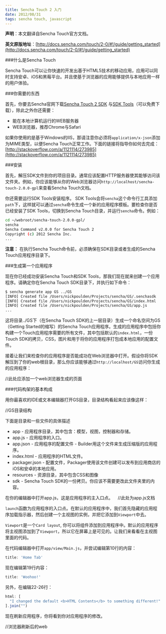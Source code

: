 ```yaml
---
title: Sencha Touch 2 入门
date: 2012/08/31
tags: sencha touch, javascript
---
```


**声明**：本文翻译自Sencha Touch官方文档。

**英文原版地址**：[http://docs.sencha.com/touch/2-0/#!/guide/getting_started](http://docs.sencha.com/touch/2-0/#!/guide/getting_started)

###什么是Sencha Touch

Sencha
Touch可以让你快速的开发出基于HTML5技术的移动应用，应用可以同时支持安卓、iOS和黑莓平台。并且使基于浏览器的应用能够提供与本地应用一样的用户体验。

###你需要的东西
	
首先，你要去Sencha官网下载[Sencha Touch 2 SDK](http://www.sencha.com/products/touch/download/) 与[SDK Tools](http://www.sencha.com/products/sdk-tools/download)（可以免费下载），除此之外你还需要：
	
* 能在本地计算机运行的WEB服务器
* WEB浏览器，推荐Chrome与Safari

如果你使用的是基于Windows的IIS，那请注意你必须将`application/x-json`添加为MIME类型，以便Sencha Touch正常工作。下面的链接将指导你如何去完成：[http://stackoverflow.com/a/1121114/273985](http://stackoverflow.com/a/1121114/273985)

###安装

首先，解压SDK文件到你的项目目录。通常应该配置HTTP服务器使其能够访问该文件夹。例如，你应该能够从你的Web浏览器访问`http://localhost/sencha-touch-2.0.0-gpl`来查看Sencha Touch文档。

你还需要运行SDK Tools安装程序。 SDK Tools会将`sencha`这个命令行工具添加`path`下，这样就可以通过`sencha`命令生成一个新的应用程序模板。要检查你是否已经安装了SDK Tools，切换到Sencha Touch目录，并运行`sencha`命令。例如：

```bash
cd ~/webroot/sencha-touch-2.0.0-gpl/
sencha
Sencha Command v2.0.0 for Sencha Touch 2
Copyright (c) 2012 Sencha Inc.
...
```

**注意：** 在执行Sencha Touch命令前，必须确保在SDK目录或者生成的Sencha Touch应用程序目录下。

###生成第一个应用程序

现在你已经成功安装Sencha Touch和SDK Tools，那我们现在就来创建一个应用程序。请确定你在Sencha Touch SDK目录下，并执行如下命令：

```bash
$ sencha generate app GS ../GS
[INFO] Created file /Users/nickpoulden/Projects/sencha/GS/.senchasdk
[INFO] Created file /Users/nickpoulden/Projects/sencha/GS/index.html
[INFO] Created file /Users/nickpoulden/Projects/sencha/GS/app.js
...
```

这将目录../GS下（在Sencha Touch SDK的上一层目录）生成一个命名空间为GS（Getting Started的缩写）的Sencha Touch应用程序。生成的应用程序中包括你构建一个Touch应用程序需要的所有文件，其中包括默认的`index.html`，一份Touch SDK的拷贝，CSS，图片和用于将你的应用程序打包成本地应用的配置文件。

接着让我们来检查你的应用程序是否能成功在Web浏览器中打开。假设你将SDK解压到了你的web根目录，那么你应该能够通过`http://localhost/GS`访问你生成的应用程序：

//此处应添加一个web浏览器生成的页面
	
###代码构架的基本构成

用你最喜欢的IDE或文本编辑器打开GS目录，目录结构看起来应该像这样：

//GS目录结构

下面是目录和一些文件的具体描述

* app - 应用程序目录，其中包含：模型，视图，控制器和存储。
* app.js - 应用程序的入口。
* app.json - 应用程序的配置文件 -
  Builder用这个文件来生成压缩版的应用程序。
* index.html - 应用程序的HTML文件。
* packager.json - 配置文件，Packager使用该文件创建可以发布到应用商店的iOS和安卓的本地应用。
* resources - 资源目录，其中包含CSS和图像
* sdk - Sencha Touch SDK的一份拷贝。你应该不需要更改此文件夹里的内容。

在你的编辑器中打开app.js，这是应用程序的主入口点。
  
//此处为app.js文档

`launch`函数为应用程序的入口点。在默认的应用程序中，我们首先隐藏的应用程序加载指示器，然后创建一个主视图的实例，并把它添加到`Viewport`中去。

`Viewport`是一个`Card layout`, 你可以将组件添加到应用程序中。默认的应用程序将主视图添加到了`Viewport`，所以它在屏幕上是可见的。让我们来看看在主视图里面的代码。

在代码编辑器中打开`app/view/Main.js`，并尝试编辑第10行的内容：

```javascript
title: 'Home Tab'
```

现在编辑第19行内容：

```javascript
title: 'Woohoo!'
```

另外，在编辑22-26行：
 
```javascript
html: [
  "I changed the default <b>HTML Contents</b> to something different!"
].join("")
```

现在刷新应用程序，你将看到你对应用程序的修改。

//浏览器刷新后的web

